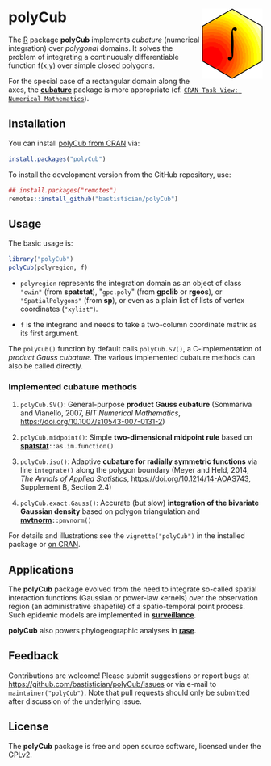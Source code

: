 
# polyCub <img src="man/figures/logo.png" align="right" alt="" width="120" />

The [R](https://www.r-project.org/) package **polyCub** implements
*cubature* (numerical integration) over *polygonal* domains.
It solves the problem of integrating a continuously differentiable
function f(x,y) over simple closed polygons.

For the special case of a rectangular domain along the axes, the
[**cubature**](https://CRAN.R-project.org/package=cubature)
package is more appropriate (cf.
[`CRAN Task View: Numerical Mathematics`](https://CRAN.R-project.org/view=NumericalMathematics)).


## Installation

You can install
[polyCub from CRAN](https://CRAN.R-project.org/package=polyCub)
via:

```R
install.packages("polyCub")
```

To install the development version from the GitHub repository, use:

```R
## install.packages("remotes")
remotes::install_github("bastistician/polyCub")
```


## Usage

The basic usage is:

```r
library("polyCub")
polyCub(polyregion, f)
```

* `polyregion` represents the integration domain as an object of class
`"owin"` (from **spatstat**), "`gpc.poly`" (from **gpclib** or **rgeos**),
or `"SpatialPolygons"` (from **sp**),
or even as a plain list of lists of vertex coordinates (`"xylist"`).

* `f` is the integrand and needs to take a two-column coordinate matrix
as its first argument.

The `polyCub()` function by default calls `polyCub.SV()`,
a C-implementation of *product Gauss cubature*.
The various implemented cubature methods can also be called directly.

### Implemented cubature methods

1. `polyCub.SV()`:
   General-purpose **product Gauss cubature**
   (Sommariva and Vianello, 2007, *BIT Numerical Mathematics*,
   <https://doi.org/10.1007/s10543-007-0131-2>)
   
2. `polyCub.midpoint()`:
   Simple **two-dimensional midpoint rule** based on
   [**spatstat**](https://CRAN.R-project.org/package=spatstat)`::as.im.function()`
   
3. `polyCub.iso()`:
   Adaptive **cubature for radially symmetric functions**
   via line `integrate()` along the polygon boundary
   (Meyer and Held, 2014, *The Annals of Applied Statistics*,
   <https://doi.org/10.1214/14-AOAS743>, Supplement B, Section 2.4)
   
4. `polyCub.exact.Gauss()`:
   Accurate (but slow) **integration of the bivariate Gaussian density**
   based on polygon triangulation and
   [**mvtnorm**](https://CRAN.R-project.org/package=mvtnorm)`::pmvnorm()`

For details and illustrations see the `vignette("polyCub")`
in the installed package or
[on CRAN](https://CRAN.R-project.org/package=polyCub/vignettes/polyCub.html).


## Applications

The **polyCub** package evolved from the need to integrate
so-called spatial interaction functions (Gaussian or power-law kernels)
over the observation region (an administrative shapefile)
of a spatio-temporal point process.
Such epidemic models are implemented in
[**surveillance**](https://CRAN.R-project.org/package=surveillance).

**polyCub** also powers phylogeographic analyses in
[**rase**](https://CRAN.R-project.org/package=rase).


## Feedback

Contributions are welcome!
Please submit suggestions or report bugs at
<https://github.com/bastistician/polyCub/issues>
or via e-mail to `maintainer("polyCub")`.
Note that pull requests should only be submitted
after discussion of the underlying issue.


## License

The **polyCub** package is free and open source software, licensed under the GPLv2.
